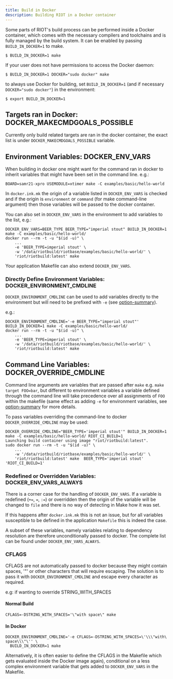 ```yaml
---
title: Build in Docker
description: Building RIOT in a Docker container
---
```


Some parts of RIOT's build process can be performed inside a Docker container,
which comes with the necessary compilers and toolchains and is fully managed by
the build system. It can be enabled by passing `BUILD_IN_DOCKER=1` to make.

```shell
$ BUILD_IN_DOCKER=1 make
```

If your user does not have permissions to access the Docker daemon:

```shell
$ BUILD_IN_DOCKER=1 DOCKER="sudo docker" make
```

to always use Docker for building, set `BUILD_IN_DOCKER=1` (and if necessary
`DOCKER="sudo docker"`) in the environment:

```console
$ export BUILD_IN_DOCKER=1
```

## Targets ran in Docker: DOCKER_MAKECMDGOALS_POSSIBLE

Currently only build related targets are ran in the docker container, the exact
list is under `DOCKER_MAKECMDGOALS_POSSIBLE` variable.

## Environment Variables: DOCKER_ENV_VARS

When building in docker one might want for the command ran in docker to inherit
variables that might have been set in the command line. e.g.:

```shell
BOARD=samr21-xpro USEMODULE=xtimer make -C examples/basic/hello-world
```

In `docker.ink.mk` the origin of a variable listed in `DOCKER_ENV_VARS` is checked
and if the origin is `environment` or `command` (for make command-line argument)
then those variables will be  passed to the docker container.

You can also set in `DOCKER_ENV_VARS` in the environment to add variables to the
list, e.g.:

```shell
DOCKER_ENV_VARS=BEER_TYPE BEER_TYPE="imperial stout" BUILD_IN_DOCKER=1 make -C examples/basic/hello-world/
docker run --rm -t -u "$(id -u)" \
    ...
    -e 'BEER_TYPE=imperial stout' \
    -w '/data/riotbuild/riotbase/examples/basic/hello-world/' \
    'riot/riotbuild:latest' make
```

Your application Makefile can also extend `DOCKER_ENV_VARS`.

### Directly Define Environment Variables: DOCKER_ENVIRONMENT_CMDLINE

`DOCKER_ENVIRONMENT_CMDLINE` can be used to add variables directly to the environment
but will need to be prefixed with `-e` (see [option-summary]).

e.g.:

```shell
DOCKER_ENVIRONMENT_CMDLINE='-e BEER_TYPE="imperial stout"' BUILD_IN_DOCKER=1 make -C examples/basic/hello-world/
docker run --rm -t -u "$(id -u)" \
    ...
    -e 'BEER_TYPE=imperial stout' \
    -w '/data/riotbuild/riotbase/examples/basic/hello-world/' \
    'riot/riotbuild:latest' make
```

## Command Line Variables: DOCKER_OVERRIDE_CMDLINE

Command line arguments are variables that are passed after `make` e.g.
`make target FOO=bar`, but different to environment variables a variable defined
through the command line will take precedence over all assignments of `FOO` within
the makefile (same effect as adding `-e` for environment variables, see
[option-summary] for more details.

To pass variables overriding the command-line to docker `DOCKER_OVERRIDE_CMDLINE`
may be used:

```shell
DOCKER_OVERRIDE_CMDLINE="BEER_TYPE='imperial stout'" BUILD_IN_DOCKER=1 make -C examples/basic/hello-world/ RIOT_CI_BUILD=1
Launching build container using image "riot/riotbuild:latest".
sudo docker run --rm -t -u "$(id -u)" \
    ...
    -w '/data/riotbuild/riotbase/examples/basic/hello-world/' \
    'riot/riotbuild:latest' make  BEER_TYPE='imperial stout' 'RIOT_CI_BUILD=1'
```

### Redefined or Overridden Variables: DOCKER_ENV_VARS_ALWAYS

There is a corner case for the handling of `DOCKER_ENV_VARS`. If a variable is
redefined (`+=`, `=`, `:=`) or overridden then the origin of the variable will be changed
to `file` and there is no way of detecting in Make how it was set.

If this happens after `docker.ink.mk` this is not an issue, but for all variables
susceptible to be defined in the application `Makefile` this is indeed the case.

A subset of these variables, namely variables relating to dependency resolution
are therefore unconditionally passed to docker. The complete list can be found
under `DOCKER_ENV_VARS_ALWAYS`.

### CFLAGS

CFLAGS are not automatically passed to docker because they might contain spaces,
'"' or other characters that will require escaping. The solution is to pass it with
`DOCKER_ENVIRONMENT_CMDLINE` and escape every character as required.

e.g: if wanting to override STRING_WITH_SPACES

#### Normal Build

```shell
CFLAGS=-DSTRING_WITH_SPACES='\"with space\" make
```

#### In Docker

```shell
DOCKER_ENVIRONMENT_CMDLINE='-e CFLAGS=-DSTRING_WITH_SPACES=\'\\\"with\ space\\\"\'' \
  BUILD_IN_DOCKER=1 make
```

Alternatively, it is often easier to define the CFLAGS in the Makefile which gets
evaluated inside the Docker image again), conditional on a less complex environment
variable that gets added to `DOCKER_ENV_VARS` in the Makefile.

[option-summary]: https://www.gnu.org/software/make/manual/html_node/Options-Summary.html
